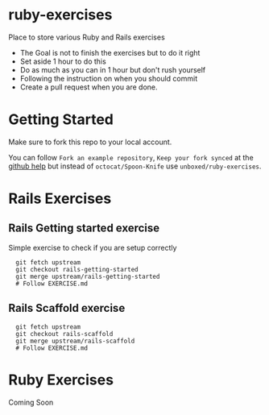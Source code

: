 # ruby-exercises

Place to store various Ruby and Rails exercises

* The Goal is not to finish the exercises but to do it right
* Set aside 1 hour to do this
* Do as much as you can in 1 hour but don't rush yourself
* Following the instruction on when you should commit
* Create a pull request when you are done.

# Getting Started

Make sure to fork this repo to your local account.

You can follow `Fork an example repository`, `Keep your fork synced` at the [github help](https://help.github.com/articles/fork-a-repo/#fork-an-example-repository)
but instead of `octocat/Spoon-Knife` use `unboxed/ruby-exercises`.

# Rails Exercises

## Rails Getting started exercise

Simple exercise to check if you are setup correctly

```
  git fetch upstream
  git checkout rails-getting-started
  git merge upstream/rails-getting-started
  # Follow EXERCISE.md
```

## Rails Scaffold exercise

```
  git fetch upstream
  git checkout rails-scaffold
  git merge upstream/rails-scaffold
  # Follow EXERCISE.md
```

# Ruby Exercises

Coming Soon